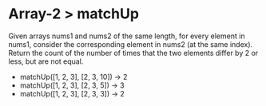# Array-2 > matchUp

Given arrays nums1 and nums2 of the same length, for every element in nums1, consider the corresponding element in nums2 (at the same index). Return the count of the number of times that the two elements differ by 2 or less, but are not equal.

- matchUp([1, 2, 3], [2, 3, 10]) → 2
- matchUp([1, 2, 3], [2, 3, 5]) → 3
- matchUp([1, 2, 3], [2, 3, 3]) → 2